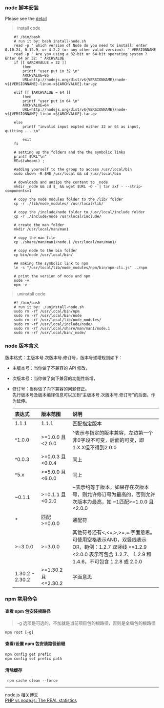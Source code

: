 ### node 脚本安装
Please see the [detail](https://stackoverflow.com/questions/20028996/how-to-install-node-binary-distribution-files-on-linux#)
> install code 

        #! /bin/bash
        # run it by: bash install-node.sh
        read -p " which version of Node do you need to install: enter 0.10.24, 0.12.9, or 4.2.2 (or any other valid version): " VERSIONNAME
        read -p " Are you using a 32-bit or 64-bit operating system ? Enter 64 or 32: " ARCHVALUE
        if [[ $ARCHVALUE = 32 ]]
            then
            printf "user put in 32 \n"
            ARCHVALUE=86
            URL=http://nodejs.org/dist/v${VERSIONNAME}/node-v${VERSIONNAME}-linux-x${ARCHVALUE}.tar.gz

        elif [[ $ARCHVALUE = 64 ]]
            then
            printf "user put in 64 \n"
            ARCHVALUE=64
            URL=http://nodejs.org/dist/v${VERSIONNAME}/node-v${VERSIONNAME}-linux-x${ARCHVALUE}.tar.gz

        else
            printf "invalid input expted either 32 or 64 as input, quitting ... \n"

            exit
        fi

        # setting up the folders and the the symbolic links
        printf $URL"\n"
        ME=$(whoami) ; 

        #adding yourself to the group to access /usr/local/bin
        sudo chown -R $ME /usr/local && cd /usr/local/bin 

        # downloads and unzips the content to _node
        mkdir _node && cd $_ && wget $URL -O - | tar zxf - --strip-components=1 

        # copy the node modules folder to the /lib/ folder
        cp -r ./lib/node_modules/ /usr/local/lib/ 

        # copy the /include/node folder to /usr/local/include folder
        cp -r ./include/node /usr/local/include/ 

        # create the man folder
        mkdir /usr/local/man/man1 

        # copy the man file
        cp ./share/man/man1/node.1 /usr/local/man/man1/ 

        # copy node to the bin folder
        cp bin/node /usr/local/bin/ 

        ## making the symbolic link to npm
        ln -s "/usr/local/lib/node_modules/npm/bin/npm-cli.js" ../npm 

        # print the version of node and npm
        node -v
        npm -v

> uninstall code

        #! /bin/bash
        # run it by: ./uninstall-node.sh
        sudo rm -rf /usr/local/bin/npm
        sudo rm -rf /usr/local/bin/node
        sudo rm -rf /usr/local/lib/node_modules/
        sudo rm -rf /usr/local/include/node/
        sudo rm -rf /usr/local/share/man/man1/node.1
        sudo rm -rf /usr/local/bin/_node/ 


### node 版本含义

版本格式：主版本号.次版本号.修订号，版本号递增规则如下：

* 主版本号：当你做了不兼容的 API 修改，
* 次版本号：当你做了向下兼容的功能性新增，
* 修订号：当你做了向下兼容的问题修正。    
先行版本号及版本编译信息可以加到“主版本号.次版本号.修订号”的后面，作为延伸。

  |表达式|版本范围|说明|
  |:-|:--|:-----|
  |1.1.1|1.1.1|匹配指定版本|
  |^1.0.0	|>=1.0.0 且 <2.0.0	|^表示与指定的版本兼容，左边第一个非0字段不可变，后面的可变，即1.X.X但不得到2.0.0|
  |^0.0.3	|>=0.0.3 且 <0.0.4 |同上|
  |^5.x	|>=5.0.0 且 <6.0.0	|同上|
  |~0.1.1	|>=0.1.1 且 <0.2.0	|~表示约等于版本，如果存在次版本号，则允许修订号为最高的，否则允许次版本为最高，如 ~1匹配>=1.0.0 且 <2.0.0|
  |*	|匹配 >=0.0.0	|通配符|
  |>=3.0.0	|>=3.0.0	|其他符号还有<,<=,>,>=,=.字面意思。可使用空格表示AND，双竖线表示OR，範例：1.2.7 双竖线 >=1.2.9 <2.0.0 表示可包含 1.2.7、    1.2.9 和 1.4.6，不可包含 1.2.8 或 2.0.0|
  |1.30.2 - 2.30.2	|>=1.30.2 且 <=2.30.2|	字面意思|



### npm 常用命令
#### 查看 npm 包安装根路径
> -g 选项是可选的，不加就是当前项目包的根路径，否则是全局包的根路径  

    npm root [-g]

#### 查看/设置 npm 包安装路径前缀

    npm config get prefix
    npm config set prefix path

#### 清除缓存

     npm cache clean --force


***

node.js 相关博文    
[PHP vs node.js: The REAL statistics](https://prahladyeri.com/blog/2014/06/php-vs-node-js-real-statistics.html)    



